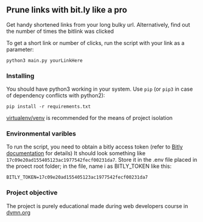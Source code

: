 ## Prune links with bit.ly like a pro

Get handy shortened links from your long bulky url. Alternatively,
find out the number of times the bitlink was clicked

To get a short link or number of clicks, run the script with your link
as a parameter:

```
python3 main.py yourLinkHere
```

### Installing

You should have python3 working in your system. Use `pip` (or `pip3` in
case of dependency conflicts with python2):

```
pip install -r requirements.txt
```

[virtualenv/venv](https://docs.python.org/3/library/venv.html) is recommended for the means of project isolation

### Environmental varibles

To run the script, you need to obtain a bitly access token (refer to
[Bitly documentation](https://dev.bitly.com/get_started.html) for details)
It should look something like `17c09e20ad155405123ac1977542fecf00231da7`.
Store it in the .env file placed in the proect root folder; in the file,
name i as BITLY_TOKEN like this:
```
BITLY_TOKEN=17c09e20ad155405123ac1977542fecf00231da7
```

### Project objective

The project is purely educational made during web developers course
in [dvmn.org](https://dvmn.org)